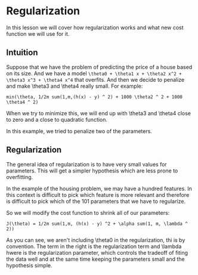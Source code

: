 # Regularization

In this lesson we will cover how regularization works and what new cost function we will use for it.

## Intuition

Suppose that we have the problem of predicting the price of a house based on its size. And we have a model `\theta0 + \theta1 x + \theta2 x^2 + \theta3 x^3 + \theta4 x^4` that overfits. And then we decide to penalize and make \theta3 and \theta4 really small. For example:

```
min(\theta, 1/2m sum(1,m,(h(x) - y) ^ 2) + 1000 \theta2 ^ 2 + 1000 \theta4 ^ 2)
```

When we try to minimize this, we will end up with \theta3 and \theta4 close to zero and a close to quadratic function.

In this example, we tried to penalize two of the parameters.

## Regularization

The general idea of regularization is to have very small values for parameters. This will get a simpler hypothesis which are less prone to overfitting.

In the example of the housing problem, we may have a hundred features. In this context is difficult to pick which feature is more relevant and therefore is difficult to pick which of the 101 parameters that we have to regularize.

So we will modify the cost function to shrink all of our parameters:

```
J(\theta) = 1/2m sum(1,m, (h(x) - y) ^2 + \alpha sum(1, m, \lambda ^ 2))
```

As you can see, we aren't including \theta0 in the regularization, thi is by convention. The term in the right is the regularization term and \lambda hwere is the regularization parameter, which controls the tradeoff of fiting the data well and at the same time keeping the parameters small and the hypothesis simple.
